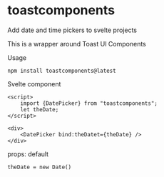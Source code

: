 # toastcomponents

Add date and time pickers to svelte projects

This is a wrapper around Toast UI Components

Usage

    npm install toastcomponents@latest

Svelte component

    <script>
        import {DatePicker} from "toastcomponents";
        let theDate;
    </script>

    <div>
        <DatePicker bind:theDatet={theDate} />
    </div>

props: default

    theDate = new Date()

